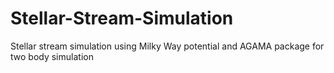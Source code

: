 # Stellar-Stream-Simulation
Stellar stream simulation using Milky Way potential and AGAMA package for two body simulation
